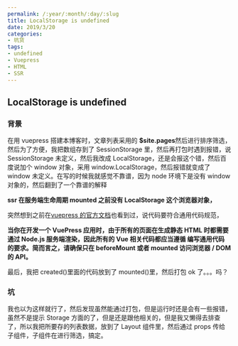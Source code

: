 ```yaml
---
permalink: /:year/:month/:day/:slug
title: LocalStorage is undefined
date: 2019/3/20
categories:
- 坑货
tags:
- undefined
- Vuepress
- HTML
- SSR
---
```



## LocalStorage is undefined
### 背景

在用 vuepress 搭建本博客时，文章列表采用的 **\$site.pages**然后进行排序筛选，然后为了方便，我把数组存到了 SessionStorage 里，然后再打包时遇到报错，说 SessionStorage 未定义，然后我改成 LocalStorage，还是会报这个错，然后百度说加个 window 对象，采用 window.LocalStorage，然后报错就变成了 window 未定义。在写的时候我就感觉不靠谱，因为 node 环境下是没有 window 对象的，然后翻到了一个靠谱的解释

**ssr 在服务端生命周期 mounted 之前没有 LocalStorage 这个浏览器对象，**

突然想到之前在[vuepress 的官方文档](https://vuepress.vuejs.org/zh/guide/using-vue.html#%E6%B5%8F%E8%A7%88%E5%99%A8%E7%9A%84-api-%E8%AE%BF%E9%97%AE%E9%99%90%E5%88%B6)也看到过，说代码要符合通用代码规范，

**当你在开发一个 VuePress 应用时，由于所有的页面在生成静态 HTML 时都需要通过 Node.js 服务端渲染，因此所有的 Vue 相关代码都应当遵循 编写通用代码 的要求。简而言之，请确保只在 beforeMount 或者 mounted 访问浏览器 / DOM 的 API。**

最后，我把 created()里面的代码放到了 mounted()里，然后打包 ok 了。。。吗？

### 坑

我也以为这样就行了，然后发现虽然能通过打包，但是运行时还是会有一些报错，虽然不是提示 Storage 方面的了，但是还是跟他相关的，但是我又懒得去排查了，所以我把所要存的列表数据，放到了 Layout 组件里，然后通过 props 传给子组件，子组件在进行筛选，搞定。
